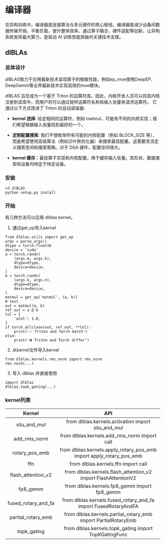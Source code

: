 # 编译器

在异构训练中，编译器是连接算法与多元硬件的核心枢纽。编译器能减少设备间数据传输开销，平衡负载，提升整体效率。通过算子融合、硬件适配等创新，让异构系统发挥最大算力，是驱动 AI 训练性能突破的关键技术支撑。

## dlBLAs

### 总体设计
dlBLAS致力于应用最新技术呈现算子的极致性能，例如ep_moe使用DeepEP、DeepGemm等业界最新技术实现高效的moe模块。

dlBLAS 旨在成为一个基于 Triton 的运算符库。因此，内核开发人员可以将其内核注册到该库中，而用户则可以通过提供运算符名称和输入张量来请求运算符。
它通过以下方式改进了 Triton 的自动调谐器:

- **kernel 选择**: 给定相同的运算符，例如 matmul，可能有不同的内核实现；我们希望根据输入张量找到最好的一个。

- **定制配置搜索**: 我们不想枚举所有可能的内核配置（例如 BLOCK_SIZE 等），而是希望使用高级算法（例如贝叶斯优化器）来搜索最佳配置。这需要灵活定义搜索空间和搜索策略。对于 DSA 硬件，配置空间很大。

- **kernel 缓存**：最佳算子实现和内核配置，用于缓存输入张量。其形状、数据类型和设备均特定于特定设备。


### 安装

```
cd dlBLAS
python setup.py install
```
### 开始
有几种方法可以应用 dlblas kernel。
1. 通过get_op导入kernel
```
from dlblas.utils import get_op
args = parse_args()
dtype = torch.float16
device = 'cuda'
a = torch.randn(
    (args.m, args.k),
    dtype=dtype,
    device=device,
)
b = torch.randn(
    (args.k, args.n),
    dtype=dtype,
    device=device,
)
matmul = get_op('matmul', (a, b))
# test
out = matmul(a, b)
ref_out = a @ b
tol = {
    'atol': 1.0,
}
if torch.allclose(out, ref_out, **tol):
    print('✅ Triton and Torch match')
else:
    print('❌ Triton and Torch differ')

```
2. 从kernel文件导入kernel
```
from dlblas.kernels.rms_norm import rms_norm
rms_norm(...)

```
3. 导入 dlblas 并直接使用
```
import dlblas
dlblas.topk_gating(...)
```
### kernel列表
| Kernel              | API                                                                  |
|:-------------------:|:--------------------------------------------------------------------:|
| silu_and_mul        | from dlblas.kernels.activation import silu_and_mul                   |
| add_rms_norm        | from dlblas.kernels.add_rms_norm import call                         |
| rotary_pos_emb      | from dlblas.kernels.apply_rotary_pos_emb import apply_rotary_pos_emb |
| ffn                 | from dlblas.kernels.ffn import call                                  |
| flash_attention_v2  | from dlblas.kernels.flash_attention_v2 import FlashAttentionV2       |
| fp8_gemm            | from dlblas.kernels.fp8_gemm import fp8_gemm                         |
| fused_rotary_and_fa | from dlblas.kernels.fused_rotary_and_fa import FusedRotaryAndFA      |
| partial_rotary_emb  | from dlblas.kernels.partial_rotary_emb import PartialRotaryEmb       |
| topk_gating         | from dlblas.kernels.topk_gating import TopKGatingFunc                |
